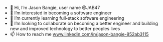 - 👋 Hi, I’m Jason Bangie, user name @JAB47
- 👀 I’m interested in becoming a software engineer 
- 🌱 I’m currently learning full-stack software engineering 
- 💞️ I’m looking to collaborate on becoming a better engineer and building new and improved technology to better peoples lives 
- 📫 How to reach me www.linkedin.com/in/jason-bangie-852ab3115

<!---
JAB47/JAB47 is a ✨ special ✨ repository because its `README.md` (this file) appears on your GitHub profile.
You can click the Preview link to take a look at your changes.
--->
